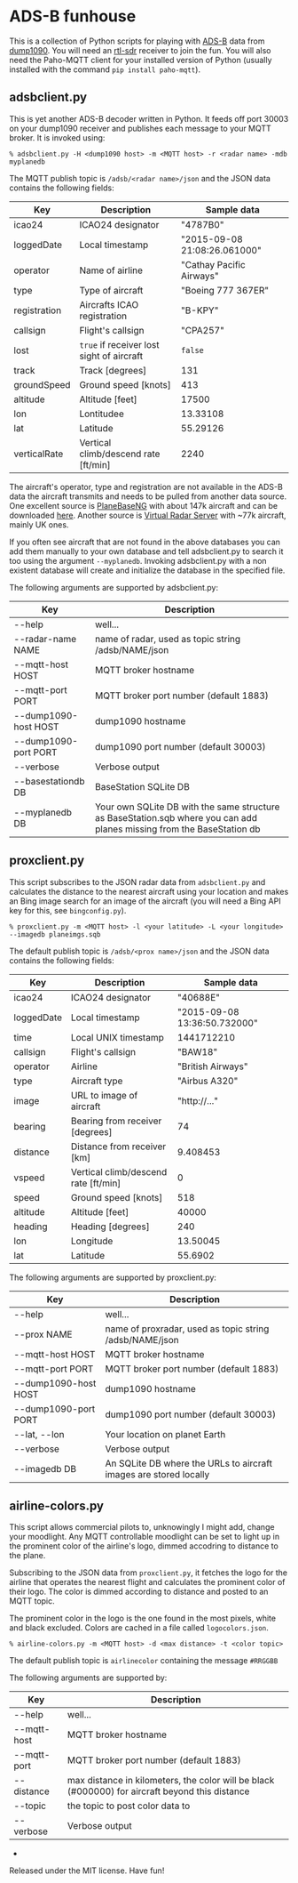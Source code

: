 **ADS-B funhouse**
==========

This is a collection of Python scripts for playing with [ADS-B](https://en.wikipedia.org/wiki/Automatic_dependent_surveillance-broadcast) data from [dump1090](https://github.com/antirez/dump1090). You will need an [rtl-sdr](http://sdr.osmocom.org/trac/wiki/rtl-sdr) receiver to join the fun.  You will also need the Paho-MQTT client for your installed version of Python (usually installed with the command `pip install paho-mqtt`).

## adsbclient.py

This is yet another ADS-B decoder written in Python. It feeds off port 30003 on your dump1090 receiver and publishes each message to your MQTT broker. It is invoked using:

`% adsbclient.py -H <dump1090 host> -m <MQTT host> -r <radar name> -mdb myplanedb`

The MQTT publish topic is `/adsb/<radar name>/json` and the JSON data contains the following fields:

| Key          |  Description                              | Sample data                   |
| ------------ | ----------------------------------------- | ----------------------------- |
| icao24       | ICAO24 designator                         | "4787B0"
| loggedDate   | Local timestamp                           | "2015-09-08 21:08:26.061000" 
| operator     | Name of airline                           | "Cathay Pacific Airways"
| type         | Type of aircraft                          | "Boeing 777 367ER"
| registration | Aircrafts ICAO registration               | "B-KPY"
| callsign     | Flight's callsign                         | "CPA257"
| lost         | `true` if receiver lost sight of aircraft | `false`
| track        | Track [degrees]                           | 131 
| groundSpeed  | Ground speed [knots]                      | 413 
| altitude     | Altitude [feet]                           | 17500 
| lon          | Lontitudee                                | 13.33108 
| lat          | Latitude                                  | 55.29126
| verticalRate | Vertical climb/descend rate [ft/min]      | 2240

The aircraft's operator, type and registration are not available in the ADS-B data the aircraft transmits and needs to be pulled from another data source. One excellent source is [PlaneBaseNG](http://planebase.biz) with about 147k aircraft and can be downloaded [here](http://planebase.biz/bstnsqb). Another source is [Virtual Radar Server](http://www.virtualradarserver.co.uk/Files/BaseStation.zip) with ~77k aircraft, mainly UK ones.

If you often see aircraft that are not found in the above databases you can add them manually to your own database and tell adsbclient.py to search it too using the argument `--myplanedb`. Invoking adsbclient.py with a non existent database will create and initialize the database in the specified file.

The following arguments are supported by adsbclient.py:

| Key                  | Description                                                       |
| -------------------- | ----------------------------------------------------------------- |
| --help               | well...
| --radar-name NAME    | name of radar, used as topic string /adsb/NAME/json
| --mqtt-host HOST     | MQTT broker hostname
| --mqtt-port PORT     | MQTT broker port number (default 1883)
| --dump1090-host HOST | dump1090 hostname
| --dump1090-port PORT | dump1090 port number (default 30003)
| --verbose            | Verbose output
| --basestationdb DB   | BaseStation SQLite DB 
| --myplanedb DB       | Your own SQLite DB with the same structure as BaseStation.sqb where you can add planes missing from the BaseStation db

## proxclient.py

This script subscribes to the JSON radar data from `adsbclient.py` and calculates the distance to the nearest aircraft using your location and makes an Bing image search for an image of the aircraft (you will need a Bing API key for this, see `bingconfig.py`).

`% proxclient.py -m <MQTT host> -l <your latitude> -L <your longitude> --imagedb planeimgs.sqb`

The default publish topic is `/adsb/<prox name>/json` and the JSON data contains the following fields:

| Key          |  Description                         | Sample data
| ------------ | ------------------------------------ | -----------
| icao24       | ICAO24 designator                    | "40688E"
| loggedDate   | Local timestamp                      | "2015-09-08 13:36:50.732000"
| time         | Local UNIX timestamp                 | 1441712210
| callsign     | Flight's callsign                    | "BAW18"
| operator     | Airline                              | "British Airways"
| type         | Aircraft type                        | "Airbus A320"
| image        | URL to image of aircraft             | "http://..."
| bearing      | Bearing from receiver [degrees]      | 74
| distance     | Distance from receiver [km]          | 9.408453
| vspeed       | Vertical climb/descend rate [ft/min] | 0
| speed        | Ground speed [knots]                 | 518
| altitude     | Altitude [feet]                      | 40000
| heading      | Heading [degrees]                    | 240
| lon          | Longitude                            | 13.50045
| lat          | Latitude                             | 55.6902

The following arguments are supported by proxclient.py:

| Key                  | Description                                                       |
| -------------------- | ----------------------------------------------------------------- |
| --help               | well...
| --prox NAME          | name of proxradar, used as topic string /adsb/NAME/json
| --mqtt-host HOST     | MQTT broker hostname
| --mqtt-port PORT     | MQTT broker port number (default 1883)
| --dump1090-host HOST | dump1090 hostname
| --dump1090-port PORT | dump1090 port number (default 30003)
| --lat, --lon         | Your location on planet Earth
| --verbose            | Verbose output
| --imagedb DB         | An SQLite DB where the URLs to aircraft images are stored locally

## airline-colors.py

This script allows commercial pilots to, unknowingly I might add, change your moodlight. Any MQTT controllable moodlight can be set to light up in the prominent color of the airline's logo, dimmed accodring to distance to the plane.

Subscribing to the JSON data from `proxclient.py`, it fetches the logo for the airline that operates the nearest flight and calculates the prominent color of their logo. The color is dimmed according to distance and posted to an MQTT topic.

The prominent color in the logo is the one found in the most pixels, white and black excluded. Colors are cached in a file called `logocolors.json`.

`% airline-colors.py -m <MQTT host> -d <max distance> -t <color topic>`

The default publish topic is `airlinecolor` containing the message `#RRGGBB`

The following arguments are supported by:

| Key         | Description                                                       |
| ------------| ---------------------------------------------------- |
| --help      | well...
| --mqtt-host | MQTT broker hostname
| --mqtt-port | MQTT broker port number (default 1883)
| --distance  | max distance in kilometers, the color will be black (#000000) for aircraft beyond this distance
| --topic     | the topic to post color data to
| --verbose   | Verbose output

-
Released under the MIT license. Have fun!
